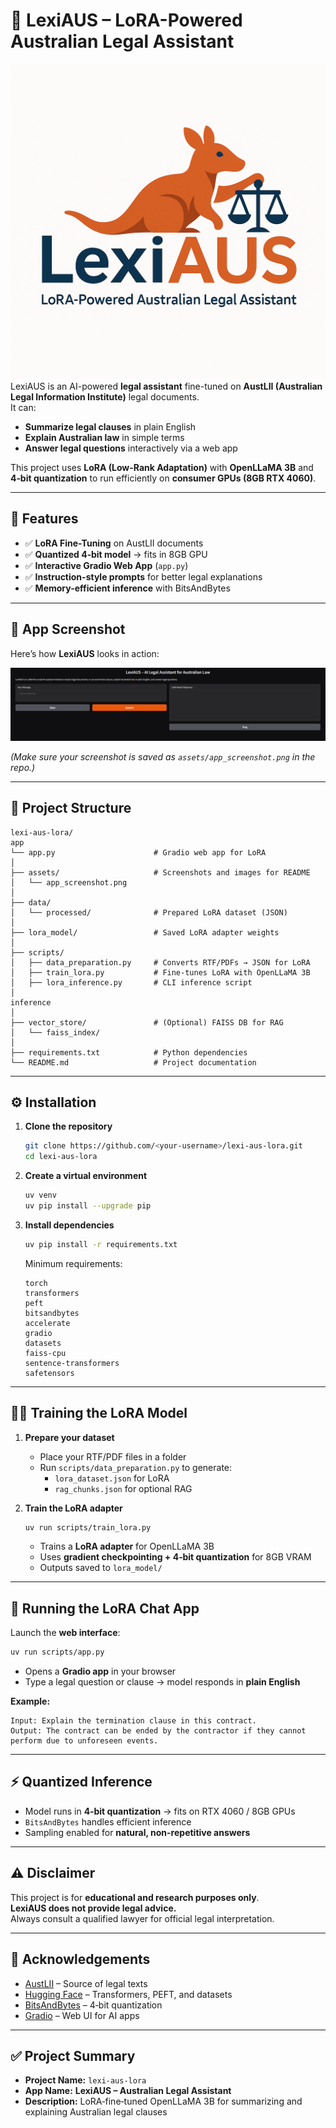 # 📜 LexiAUS – LoRA-Powered Australian Legal Assistant
![](https://github.com/prakhar105/austlii-legal-assistant/blob/master/assests/logo.png)
LexiAUS is an AI-powered **legal assistant** fine-tuned on **AustLII (Australian Legal Information Institute)** legal documents.  
It can:

- **Summarize legal clauses** in plain English  
- **Explain Australian law** in simple terms  
- **Answer legal questions** interactively via a web app  

This project uses **LoRA (Low-Rank Adaptation)** with **OpenLLaMA 3B** and **4‑bit quantization** to run efficiently on **consumer GPUs (8GB RTX 4060)**.

---

## 🚀 Features

- ✅ **LoRA Fine-Tuning** on AustLII documents  
- ✅ **Quantized 4‑bit model** → fits in 8GB GPU  
- ✅ **Interactive Gradio Web App** (`app.py`)  
- ✅ **Instruction-style prompts** for better legal explanations  
- ✅ **Memory-efficient inference** with BitsAndBytes  

---

## 📸 App Screenshot

Here’s how **LexiAUS** looks in action:

![LexiAUS Screenshot](https://github.com/prakhar105/austlii-legal-assistant/blob/master/assests/Screenshot%202025-08-05%20094540.png)

*(Make sure your screenshot is saved as `assets/app_screenshot.png` in the repo.)*

---

## 📂 Project Structure

```
lexi-aus-lora/
app
└── app.py                      # Gradio web app for LoRA 
│
├── assets/                     # Screenshots and images for README
│   └── app_screenshot.png
│
├── data/
│   └── processed/              # Prepared LoRA dataset (JSON)
│
├── lora_model/                 # Saved LoRA adapter weights
│
├── scripts/
│   ├── data_preparation.py     # Converts RTF/PDFs → JSON for LoRA
│   ├── train_lora.py           # Fine-tunes LoRA with OpenLLaMA 3B
│   ├── lora_inference.py       # CLI inference script
│   
inference
│
├── vector_store/               # (Optional) FAISS DB for RAG
│   └── faiss_index/
│
├── requirements.txt            # Python dependencies
└── README.md                   # Project documentation
```

---

## ⚙️ Installation

1. **Clone the repository**
   ```bash
   git clone https://github.com/<your-username>/lexi-aus-lora.git
   cd lexi-aus-lora
   ```

2. **Create a virtual environment**
   ```bash
   uv venv
   uv pip install --upgrade pip
   ```

3. **Install dependencies**
   ```bash
   uv pip install -r requirements.txt
   ```

   Minimum requirements:
   ```
   torch
   transformers
   peft
   bitsandbytes
   accelerate
   gradio
   datasets
   faiss-cpu
   sentence-transformers
   safetensors
   ```

---

## 🏋️‍♂️ Training the LoRA Model

1. **Prepare your dataset**
   - Place your RTF/PDF files in a folder  
   - Run `scripts/data_preparation.py` to generate:
     - `lora_dataset.json` for LoRA  
     - `rag_chunks.json` for optional RAG  

2. **Train the LoRA adapter**
   ```bash
   uv run scripts/train_lora.py
   ```
   - Trains a **LoRA adapter** for OpenLLaMA 3B  
   - Uses **gradient checkpointing + 4‑bit quantization** for 8GB VRAM  
   - Outputs saved to `lora_model/`  

---

## 💬 Running the LoRA Chat App

Launch the **web interface**:

```bash
uv run scripts/app.py
```

- Opens a **Gradio app** in your browser  
- Type a legal question or clause → model responds in **plain English**  

**Example:**
```
Input: Explain the termination clause in this contract.
Output: The contract can be ended by the contractor if they cannot perform due to unforeseen events.
```

---

## ⚡ Quantized Inference

- Model runs in **4‑bit quantization** → fits on RTX 4060 / 8GB GPUs  
- `BitsAndBytes` handles efficient inference  
- Sampling enabled for **natural, non-repetitive answers**

---

## ⚠️ Disclaimer

This project is for **educational and research purposes only**.  
**LexiAUS does not provide legal advice.**  
Always consult a qualified lawyer for official legal interpretation.

---

## 🌟 Acknowledgements

- [AustLII](https://www.austlii.edu.au/) – Source of legal texts  
- [Hugging Face](https://huggingface.co/) – Transformers, PEFT, and datasets  
- [BitsAndBytes](https://github.com/TimDettmers/bitsandbytes) – 4‑bit quantization  
- [Gradio](https://gradio.app/) – Web UI for AI apps  

---

## ✅ Project Summary

- **Project Name:** `lexi-aus-lora`  
- **App Name:** **LexiAUS – Australian Legal Assistant**  
- **Description:** LoRA‑fine‑tuned OpenLLaMA 3B for summarizing and explaining Australian legal clauses  
